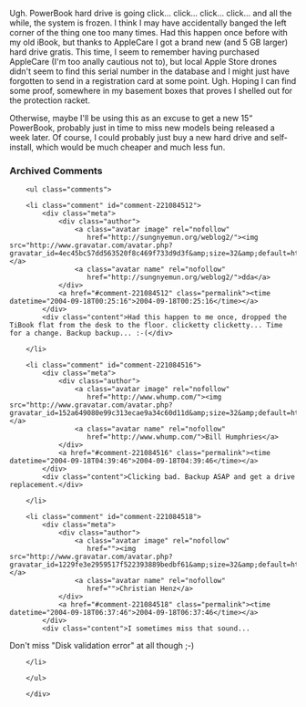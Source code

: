 Ugh.  PowerBook hard drive is going click... click... click... click... and all the while, the system is frozen.  I think I may have accidentally banged the left corner of the thing one too many times.  Had this happen once before with my old iBook, but thanks to AppleCare I got a brand new (and 5 GB larger) hard drive gratis.  This time, I seem to remember having purchased AppleCare (I'm too anally cautious not to), but local Apple Store drones didn't seem to find this serial number in the database and I might just have forgotten to send in a registration card at some point.  Ugh.  Hoping I can find some proof, somewhere in my basement boxes that proves I shelled out for the protection racket.

Otherwise, maybe I'll be using this as an excuse to get a new 15&#8220; PowerBook, probably just in time to miss new models being released a week later.  Of course, I could probably just buy a new hard drive and self-install, which would be much cheaper and much less fun.

<div id="comments" class="comments archived-comments">
            <h3>Archived Comments</h3>
            
        <ul class="comments">
            
        <li class="comment" id="comment-221084512">
            <div class="meta">
                <div class="author">
                    <a class="avatar image" rel="nofollow" 
                       href="http://sungnyemun.org/weblog2/"><img src="http://www.gravatar.com/avatar.php?gravatar_id=4ec45bc57dd563520f8c469f733d9d3f&amp;size=32&amp;default=http://mediacdn.disqus.com/1320279820/images/noavatar32.png"/></a>
                    <a class="avatar name" rel="nofollow" 
                       href="http://sungnyemun.org/weblog2/">dda</a>
                </div>
                <a href="#comment-221084512" class="permalink"><time datetime="2004-09-18T00:25:16">2004-09-18T00:25:16</time></a>
            </div>
            <div class="content">Had this happen to me once, dropped the TiBook flat from the desk to the floor. clicketty clicketty... Time for a change. Backup backup... :-(</div>
            
        </li>
    
        <li class="comment" id="comment-221084516">
            <div class="meta">
                <div class="author">
                    <a class="avatar image" rel="nofollow" 
                       href="http://www.whump.com/"><img src="http://www.gravatar.com/avatar.php?gravatar_id=152a649080e99c313ecae9a34c60d11d&amp;size=32&amp;default=http://mediacdn.disqus.com/1320279820/images/noavatar32.png"/></a>
                    <a class="avatar name" rel="nofollow" 
                       href="http://www.whump.com/">Bill Humphries</a>
                </div>
                <a href="#comment-221084516" class="permalink"><time datetime="2004-09-18T04:39:46">2004-09-18T04:39:46</time></a>
            </div>
            <div class="content">Clicking bad. Backup ASAP and get a drive replacement.</div>
            
        </li>
    
        <li class="comment" id="comment-221084518">
            <div class="meta">
                <div class="author">
                    <a class="avatar image" rel="nofollow" 
                       href=""><img src="http://www.gravatar.com/avatar.php?gravatar_id=1229fe3e2959517f522393889bedbf61&amp;size=32&amp;default=http://mediacdn.disqus.com/1320279820/images/noavatar32.png"/></a>
                    <a class="avatar name" rel="nofollow" 
                       href="">Christian Henz</a>
                </div>
                <a href="#comment-221084518" class="permalink"><time datetime="2004-09-18T06:37:46">2004-09-18T06:37:46</time></a>
            </div>
            <div class="content">I sometimes miss that sound...

Don't miss "Disk validation error" at all though ;-)</div>
            
        </li>
    
        </ul>
    
        </div>
    